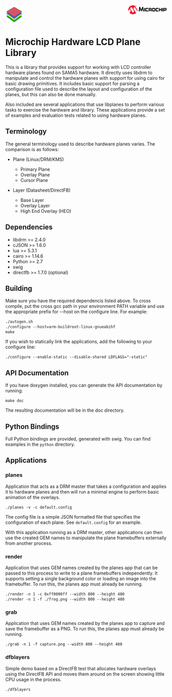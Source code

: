 <img src="doc/logo55.png" />
<img src="doc/microchip_logo.png" align="right" />

# Microchip Hardware LCD Plane Library

This is a library that provides support for working with LCD controller hardware
planes found on SAMA5 hardware.  It directly uses libdrm to manipulate and
control the hardware planes with support for using cairo for basic drawing
primitives.  It includes basic support for parsing a configuration file used to
describe the layout and configuration of the planes, but this can also be done
manually.

Also included are several applications that use libplanes to perform various
tasks to exercise the hardware and library.  These applications provide a set of
examples and evaluation tests related to using hardware planes.

## Terminology

The general terminology used to describe hardware planes varies.  The comparison
is as follows:

- Plane (Linux/DRM/KMS)
  - Primary Plane
  - Overlay Plane
  - Cursor Plane

- Layer (Datasheet/DirectFB)
  - Base Layer
  - Overlay Layer
  - High End Overlay (HEO)


## Dependencies

- libdrm >= 2.4.0
- cJSON >= 1.6.0
- lua >= 5.3.1
- cairo >= 1.14.6
- Python >= 2.7
- swig
- directfb >= 1.7.0 (optional)

## Building

Make sure you have the required dependencis listed above.  To cross compile, put
the cross gcc path in your environment PATH variable and use the appropriate
prefix for --host on the configure line.  For example:

    ./autogen.sh
    ./configure --host=arm-buildroot-linux-gnueabihf
    make

If you wish to statically link the applications, add the following to your
configure line:

    ./configure --enable-static --disable-shared LDFLAGS="-static"


## API Documentation

If you have doxygen installed, you can generate the API documentation by running:

    make doc

The resulting documentation will be in the doc directory.

## Python Bindings

Full Python bindings are provided, generated with swig.  You can find examples
in the `python` directory.

## Applications

### planes

Application that acts as a DRM master that takes a configuration and applies it
to hardware planes and then will run a minimal engine to perform basic animation
of the overlays.

    ./planes -v -c default.config

The config file is a simple JSON formatted file that specifies the configuration
of each plane.  See ``default.config`` for an example.

With this application running as a DRM master, other applications can then use
the created GEM names to manipulate the plane framebuffers externally from
another process.

### render

Application that uses GEM names created by the planes app that can be passed to
this process to write to a plane framebuffers independently.  It supports
setting a single background color or loading an image into the framebuffer. To
run this, the planes app must already be running.

    ./render -n 1 -c 0xff0000ff --width 800 --height 480
    ./render -n 1 -f ./frog.png --width 800 --height 480

### grab

Application that uses GEM names created by the planes app to capture and save
the framebuffer as a PNG. To run this, the planes app must already be running.

    ./grab -n 1 -f capture.png --width 800 --height 480

### dfblayers

Simple demo based on a DirectFB test that allocates hardware overlays using the
DirectFB API and moves them around on the screen showing little CPU usage in the
process.

    ./dfblayers
